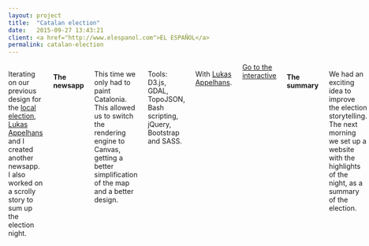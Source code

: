 ```yaml
---
layout: project
title:  "Catalan election"
date:   2015-09-27 13:43:21
client: <a href="http://www.elespanol.com">EL ESPAÑOL</a>
permalink: catalan-election
---
```

<div class="row">
    <div class="six columns">
        <p>Iterating on our previous design for the <a href="/local-regional-elections">local election</a>, <a href="https://twitter.com/lukas_appelhans">Lukas Appelhans</a> and I created another newsapp. I also worked on a scrolly story to sum up the election night.</p>
        <h4 class="projectHeadline">The newsapp</h4>
        <p>This time we only had to paint Catalonia. This allowed us to switch the rendering engine to Canvas, getting a better simplification of the map and a better design.</p>
        <p class="u-italic">Tools: D3.js, GDAL, TopoJSON, Bash scripting, jQuery, Bootstrap and SASS.</p>
        <p class="u-italic">With <a href="https://twitter.com/lukas_appelhans">Lukas Appelhans</a>.</p>
        <a class="button btn-primary m-t-1 m-b-2" href="http://resultados27s.elespanol.com">Go to the interactive</a>
        <h4 class="projectHeadline">The summary</h4>
        <p>We had an exciting idea to improve the election storytelling. The next morning we set up a website with the highlights of the night, as a summary of the election.</p>
        <p>The core experience were the maps, central to the piece. Images also played a big role, as a simple way to explain the results: who won and who lost.</p>
        <p>This format was quickly replicated on other newspapers (<a href="http://www.naciodigital.cat/seccio/elsmapesdel27s">I</a>, <a href="http://www.elconfidencial.com/espana/cataluna/elecciones-catalanas/2015-09-29/mapas-resumen-resultados-elecciones-catalanas-27s_1040765/">II</a>, <a href="http://www.eldiario.es/politica/MAPA-barrio-independentista-Descubrelo_0_436057172.html">III</a>), even on the <a href="http://elecciones.eldiario.es/20d/analisis/">latest elections</a>.</p>
        <p class="u-italic">Tools: D3.js, TopoJSON, jQuery, Bootstrap and SASS.</p>
        <p class="u-italic">With <a href="https://twitter.com/sepirdata">Luis Sevillano</a>, <a href="https://twitter.com/NicolasPerezi">Nicolas Pérez</a>, <a href="https://twitter.com/lopezg_patricia">Patricia López</a> and <a href="https://twitter.com/adelgado">Antonio Delgado</a>.</p>
        <a class="button btn-primary m-t-1 m-b-2" href="http://datos.elespanol.com/elecciones-catalanas/">Go to the interactive</a>
    </div>
    <div class="six columns">
        <img class="img-responsive" data-src="/images/projects/lolcat_1.png" />
        <img class="img-responsive" data-src="/images/projects/lolcat_2.png" />
    </div>
</div>
<div class="row">
    <img class="img-responsive" data-src="/images/projects/lolcat_3.png" />
    <img class="img-responsive" data-src="/images/projects/lolcat_4.png" />
    <img class="img-responsive" data-src="/images/projects/lolcat_5.png" />
    <img class="img-responsive" data-src="/images/projects/lolcat_6.png" />
    <img class="img-responsive" data-src="/images/projects/lolcat_7.png" />
</div>
